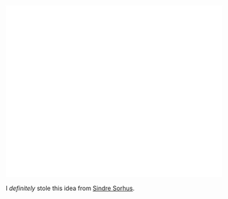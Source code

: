 <img src="name.svg" width="800" height="400" alt="Ryan Filler, Front-End Developer" />

<!--
**ryanfiller/ryanfiller** is a ✨ _special_ ✨ repository because its `README.md` (this file) appears on your GitHub profile.

Here are some ideas to get you started:

- 🔭 I’m currently working on ...
- 🌱 I’m currently learning ...
- 👯 I’m looking to collaborate on ...
- 🤔 I’m looking for help with ...
- 💬 Ask me about ...
- 📫 How to reach me: ...
- 😄 Pronouns: ...
- ⚡ Fun fact: ...
-->

I _definitely_ stole this idea from [Sindre Sorhus](https://github.com/sindresorhus/css-in-readme-like-wat).
